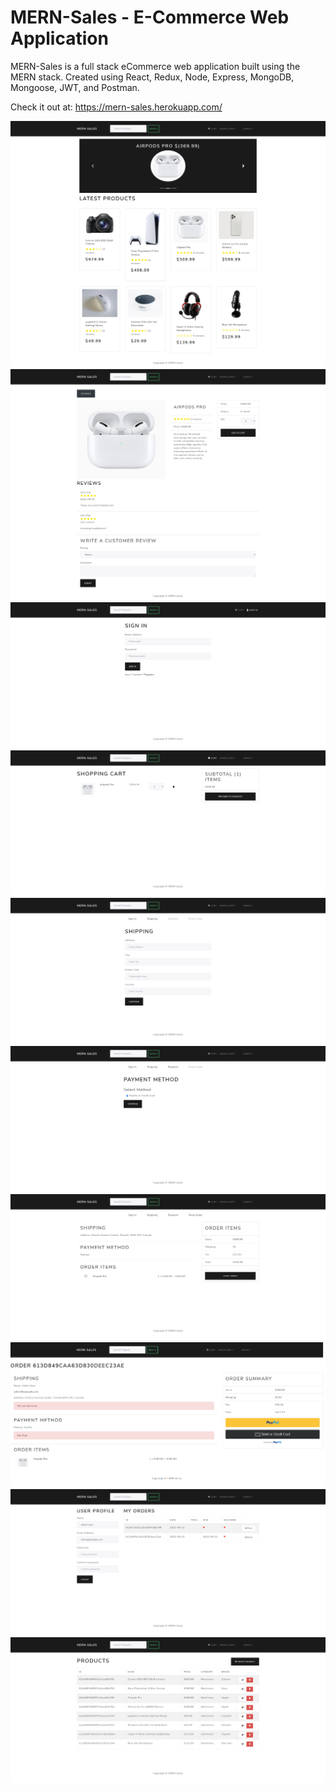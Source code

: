 # MERN-Sales - E-Commerce Web Application

MERN-Sales is a full stack eCommerce web application built using the MERN stack. Created using React, Redux, Node, Express, MongoDB, Mongoose, JWT, and Postman.

Check it out at:
https://mern-sales.herokuapp.com/

<img src="https://github.com/SaadMukhtar/MERN-Sales/blob/master/screenshots/home.png">


<img src="https://github.com/SaadMukhtar/MERN-Sales/blob/master/screenshots/product.png">

<img src="https://github.com/SaadMukhtar/MERN-Sales/blob/master/screenshots/login.png">

<img src="https://github.com/SaadMukhtar/MERN-Sales/blob/master/screenshots/shoppingCart.png">

<img src="https://github.com/SaadMukhtar/MERN-Sales/blob/master/screenshots/shipping.png">

<img src="https://github.com/SaadMukhtar/MERN-Sales/blob/master/screenshots/payment.png">

<img src="https://github.com/SaadMukhtar/MERN-Sales/blob/master/screenshots/placeOrder.png">

<img src="https://github.com/SaadMukhtar/MERN-Sales/blob/master/screenshots/orderScreen.png">

<img src="https://github.com/SaadMukhtar/MERN-Sales/blob/master/screenshots/adminProfile.png">

<img src="https://github.com/SaadMukhtar/MERN-Sales/blob/master/screenshots/productList.png">